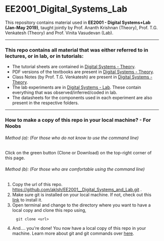 # EE2001_Digital_Systems_Lab

This repository contains material used in <b>EE2001 - Digital Systems+Lab (Jan-May 2019)</b>, taught jointly by Prof. Ananth Krishnan (Theory), Prof. T.G. Venkatesh (Theory) and Prof. Vinita Vasudevan (Lab).

---

### This repo contains all material that was either referred to in lectures, or in lab, or in tutorials:
  * The tutorial sheets are contained in [Digital Systems - Theory](https://github.com/aklsh/EE2001__Digital_Systems_and_Lab/tree/master/Digital%20Systems%20-%20Theory).
  * PDF versions of the textbooks are present in [Digital Systems - Theory](https://github.com/aklsh/EE2001__Digital_Systems_and_Lab/tree/master/Digital%20Systems%20-%20Theory).
  * Class Notes (by Prof. T.G. Venkatesh) are present in [Digital Systems - Theory](https://github.com/aklsh/EE2001__Digital_Systems_and_Lab/tree/master/Digital%20Systems%20-%20Theory).
  * The lab experiments are in [Digital Systems - Lab](https://github.com/aklsh/EE2001__Digital_Systems_and_Lab/tree/master/Digital%20Systems%20-%20Lab). These contain everything that was observed/inferred/coded in lab. 
  * The datasheets for the components used in each experiment are also present in the respective folders.
  
---
### How to make a copy of this repo in your local machine? - For Noobs

   ###### Method (a): (For those who do not know to use the command line)
   Click on the green button (Clone or Download) on the top-right corner of this page.
   ###### Method (b): (For those who are comfortable using the command line)
   1. Copy the url of this repo. https://github.com/aklsh/EE2001__Digital_Systems_and_Lab.git .
   2. Make sure git is installed on your local machine. If not, check out this [link](https://git-scm.com/downloads) to install it.
   3. Open terminal and change to the directory where you want to have a local copy and clone this repo using,   
   ~~~ 
        git clone <url>
   ~~~
   4. And.... you're done! You now have a local copy of this repo in your machine. Learn more about git and git commands over [here](https://try.github.io/).
